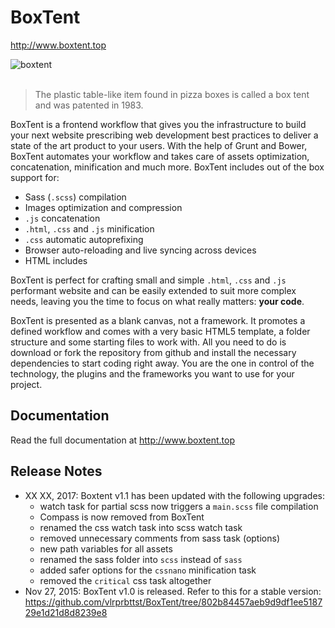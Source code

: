 # BoxTent

http://www.boxtent.top

![boxtent](http://boxtent.top/images/boxtent-illustration.svg)
<br><br>
> The plastic table-like item found in pizza boxes is called a box tent and was patented in 1983.

BoxTent is a frontend workflow that gives you the infrastructure to build your next website prescribing web development best practices to deliver a state of the art product to your users. With the help of Grunt and Bower, BoxTent automates your workflow and takes care of assets optimization, concatenation, minification and much more. BoxTent includes out of the box support for:

* Sass (`.scss`) compilation
* Images optimization and compression
* `.js` concatenation
* `.html`, `.css` and `.js` minification
* `.css` automatic autoprefixing
* Browser auto-reloading and live syncing across devices
* HTML includes

BoxTent is perfect for crafting small and simple `.html`, `.css` and `.js` performant website and can be easily extended to suit more complex needs, leaving you the time to focus on what really matters: **your code**.

BoxTent is presented as a blank canvas, not a framework. It promotes a defined workflow and comes with a very basic HTML5 template, a folder structure and some starting files to work with. All you need to do is download or fork the repository from github and install the necessary dependencies to start coding right away. You are the one in control of the technology, the plugins and the frameworks you want to use for your project.

## Documentation

Read the full documentation at http://www.boxtent.top

## Release Notes
* XX XX, 2017: Boxtent v1.1 has been updated with the following upgrades:
  - watch task for partial scss now triggers a `main.scss` file compilation
  - Compass is now removed from BoxTent
  - renamed the css watch task into scss watch task
  - removed unnecessary comments from sass task (options)
  - new path variables for all assets
  - renamed the sass folder into `scss` instead of `sass`
  - added safer options for the `cssnano` minification task
  - removed the `critical` css task altogether
* Nov 27, 2015: BoxTent v1.0 is released.
Refer to this for a stable version: https://github.com/vlrprbttst/BoxTent/tree/802b84457aeb9d9df1ee518729e1d21d8d8239e8
